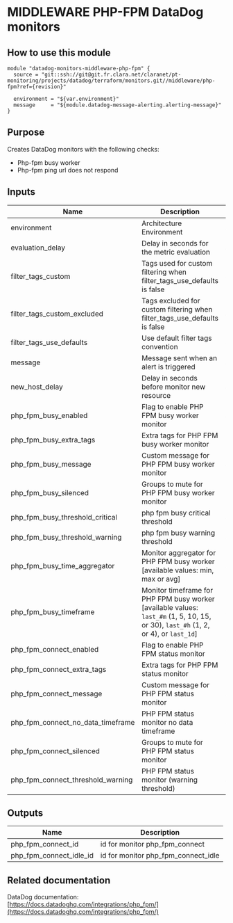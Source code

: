 # MIDDLEWARE PHP-FPM DataDog monitors

## How to use this module

```
module "datadog-monitors-middleware-php-fpm" {
  source = "git::ssh://git@git.fr.clara.net/claranet/pt-monitoring/projects/datadog/terraform/monitors.git//middleware/php-fpm?ref={revision}"

  environment = "${var.environment}"
  message     = "${module.datadog-message-alerting.alerting-message}"
}

```

## Purpose

Creates DataDog monitors with the following checks:

- Php-fpm busy worker
- Php-fpm ping url does not respond

## Inputs

| Name | Description | Type | Default | Required |
|------|-------------|:----:|:-----:|:-----:|
| environment | Architecture Environment | string | n/a | yes |
| evaluation\_delay | Delay in seconds for the metric evaluation | string | `"15"` | no |
| filter\_tags\_custom | Tags used for custom filtering when filter_tags_use_defaults is false | string | `"*"` | no |
| filter\_tags\_custom\_excluded | Tags excluded for custom filtering when filter_tags_use_defaults is false | string | `""` | no |
| filter\_tags\_use\_defaults | Use default filter tags convention | string | `"true"` | no |
| message | Message sent when an alert is triggered | string | n/a | yes |
| new\_host\_delay | Delay in seconds before monitor new resource | string | `"300"` | no |
| php\_fpm\_busy\_enabled | Flag to enable PHP FPM busy worker monitor | string | `"true"` | no |
| php\_fpm\_busy\_extra\_tags | Extra tags for PHP FPM busy worker monitor | list | `[]` | no |
| php\_fpm\_busy\_message | Custom message for PHP FPM busy worker monitor | string | `""` | no |
| php\_fpm\_busy\_silenced | Groups to mute for PHP FPM busy worker monitor | map | `{}` | no |
| php\_fpm\_busy\_threshold\_critical | php fpm busy critical threshold | string | `"90"` | no |
| php\_fpm\_busy\_threshold\_warning | php fpm busy warning threshold | string | `"80"` | no |
| php\_fpm\_busy\_time\_aggregator | Monitor aggregator for PHP FPM busy worker [available values: min, max or avg] | string | `"avg"` | no |
| php\_fpm\_busy\_timeframe | Monitor timeframe for PHP FPM busy worker [available values: `last_#m` (1, 5, 10, 15, or 30), `last_#h` (1, 2, or 4), or `last_1d`] | string | `"last_10m"` | no |
| php\_fpm\_connect\_enabled | Flag to enable PHP FPM status monitor | string | `"true"` | no |
| php\_fpm\_connect\_extra\_tags | Extra tags for PHP FPM status monitor | list | `[]` | no |
| php\_fpm\_connect\_message | Custom message for PHP FPM status monitor | string | `""` | no |
| php\_fpm\_connect\_no\_data\_timeframe | PHP FPM status monitor no data timeframe | string | `"10"` | no |
| php\_fpm\_connect\_silenced | Groups to mute for PHP FPM status monitor | map | `{}` | no |
| php\_fpm\_connect\_threshold\_warning | PHP FPM status monitor (warning threshold) | string | `"3"` | no |

## Outputs

| Name | Description |
|------|-------------|
| php\_fpm\_connect\_id | id for monitor php_fpm_connect |
| php\_fpm\_connect\_idle\_id | id for monitor php_fpm_connect_idle |

## Related documentation

DataDog documentation: [https://docs.datadoghq.com/integrations/php_fpm/](https://docs.datadoghq.com/integrations/php_fpm/)
